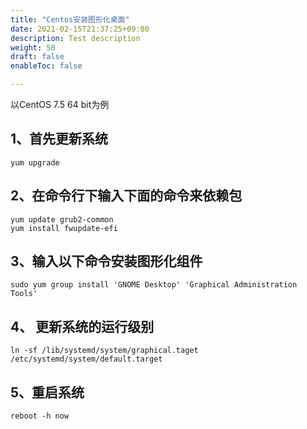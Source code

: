 ```yaml
---
title: "Centos安装图形化桌面"
date: 2021-02-15T21:37:25+09:00
description: Test description
weight: 50
draft: false
enableToc: false

---
```


以CentOS 7.5 64 bit为例

## 1、首先更新系统

```
yum upgrade
```

## 2、在命令行下输入下面的命令来依赖包

```
yum update grub2-common
yum install fwupdate-efi
```

## 3、输入以下命令安装图形化组件

```
sudo yum group install 'GNOME Desktop' 'Graphical Administration Tools'
```

## 4、 更新系统的运行级别

```
ln -sf /lib/systemd/system/graphical.taget /etc/systemd/system/default.target
```

## 5、重启系统

```
reboot -h now
```

